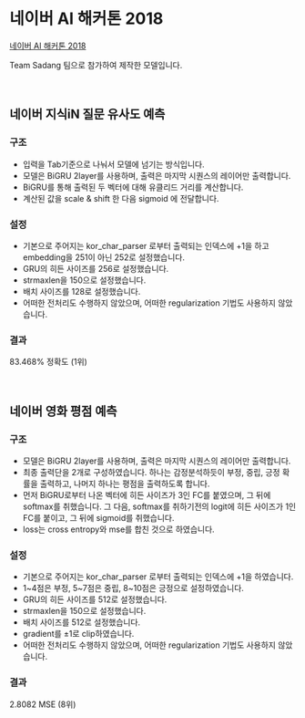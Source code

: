# 네이버 AI 해커톤 2018

[네이버 AI 해커톤 2018](https://github.com/naver/ai-hackathon-2018)

Team Sadang 팀으로 참가하여 제작한 모델입니다.

</br>

## 네이버 지식iN 질문 유사도 예측 

### 구조

- 입력을 Tab기준으로 나눠서 모델에 넘기는 방식입니다.
- 모델은 BiGRU 2layer를 사용하며, 출력은 마지막 시퀀스의 레이어만 출력합니다.
- BiGRU를 통해 출력된 두 벡터에 대해 유클리드 거리를 계산합니다.
- 계산된 값을 scale & shift 한 다음 sigmoid 에 전달합니다.



### 설정

- 기본으로 주어지는 kor_char_parser 로부터 출력되는 인덱스에 +1을 하고 embedding을 251이 아닌 252로 설정했습니다.
- GRU의 히든 사이즈를  256로 설정했습니다.
- strmaxlen을 150으로 설정했습니다.
- 배치 사이즈를 128로 설정했습니다.
- 어떠한 전처리도 수행하지 않았으며, 어떠한 regularization 기법도 사용하지 않았습니다.



### 결과

83.468% 정확도 (1위)

</br>

## 네이버 영화 평점 예측 

### 구조

- 모델은 BiGRU 2layer를 사용하며, 출력은 마지막 시퀀스의 레이어만 출력합니다.
- 최종 출력단을 2개로 구성하였습니다. 하나는 감정분석하듯이 부정, 중립, 긍정 확률을 출력하고, 나머지 하나는 평점을 출력하도록 합니다.
- 먼저 BiGRU로부터 나온 벡터에 히든 사이즈가 3인 FC를 붙였으며, 그 뒤에 softmax를 취했습니다. 그 다음, softmax를 취하기전의 logit에 히든 사이즈가 1인 FC를 붙이고, 그 뒤에 sigmoid를 취했습니다.
- loss는 cross entropy와 mse를 합친 것으로 하였습니다.



### 설정

- 기본으로 주어지는 kor_char_parser 로부터 출력되는 인덱스에 +1을 하였습니다.
- 1\~4점은 부정, 5\~7점은 중립, 8\~10점은 긍정으로 설정하였습니다.
- GRU의 히든 사이즈를 512로 설정했습니다.
- strmaxlen을 150으로 설정했습니다.
- 배치 사이즈를 512로 설정했습니다.
- gradient를 ±1로 clip하였습니다.
- 어떠한 전처리도 수행하지 않았으며, 어떠한 regularization 기법도 사용하지 않았습니다.



### 결과

2.8082 MSE (8위)

